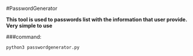 #PasswordGenerator

**This tool is used to passwords list with the information that user provide.**
**Very simple to use**

###command:

`python3 passwordgenerator.py`

